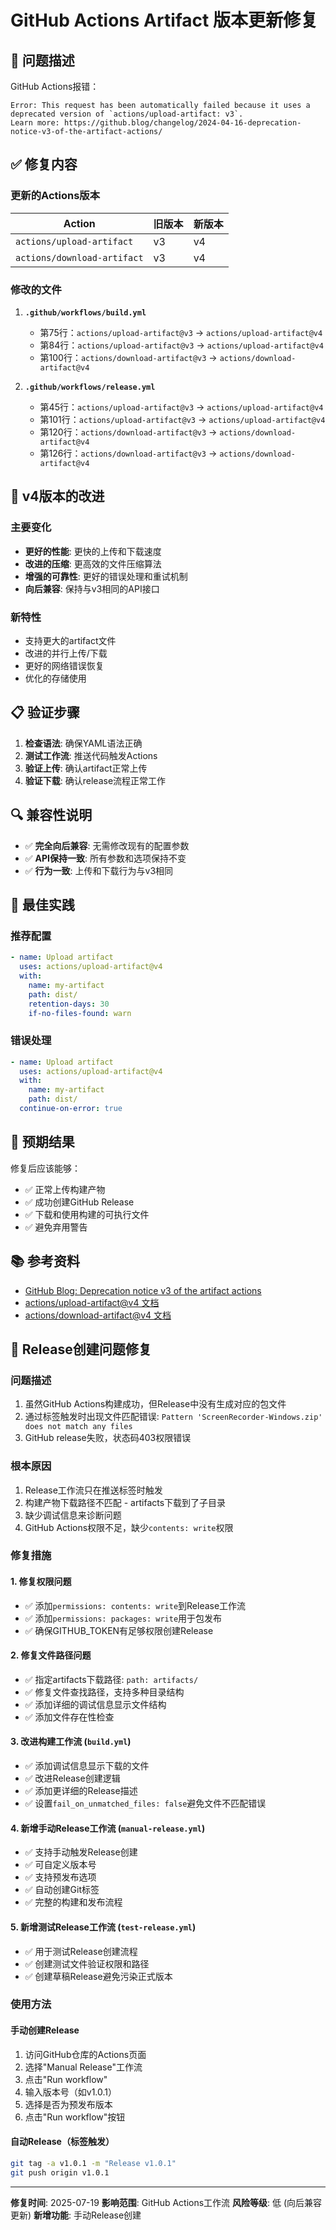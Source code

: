 # GitHub Actions Artifact 版本更新修复

## 🔧 问题描述

GitHub Actions报错：
```
Error: This request has been automatically failed because it uses a deprecated version of `actions/upload-artifact: v3`. 
Learn more: https://github.blog/changelog/2024-04-16-deprecation-notice-v3-of-the-artifact-actions/
```

## ✅ 修复内容

### 更新的Actions版本

| Action | 旧版本 | 新版本 |
|--------|--------|--------|
| `actions/upload-artifact` | v3 | v4 |
| `actions/download-artifact` | v3 | v4 |

### 修改的文件

1. **`.github/workflows/build.yml`**
   - 第75行：`actions/upload-artifact@v3` → `actions/upload-artifact@v4`
   - 第84行：`actions/upload-artifact@v3` → `actions/upload-artifact@v4`
   - 第100行：`actions/download-artifact@v3` → `actions/download-artifact@v4`

2. **`.github/workflows/release.yml`**
   - 第45行：`actions/upload-artifact@v3` → `actions/upload-artifact@v4`
   - 第101行：`actions/upload-artifact@v3` → `actions/upload-artifact@v4`
   - 第120行：`actions/download-artifact@v3` → `actions/download-artifact@v4`
   - 第126行：`actions/download-artifact@v3` → `actions/download-artifact@v4`

## 🚀 v4版本的改进

### 主要变化
- **更好的性能**: 更快的上传和下载速度
- **改进的压缩**: 更高效的文件压缩算法
- **增强的可靠性**: 更好的错误处理和重试机制
- **向后兼容**: 保持与v3相同的API接口

### 新特性
- 支持更大的artifact文件
- 改进的并行上传/下载
- 更好的网络错误恢复
- 优化的存储使用

## 📋 验证步骤

1. **检查语法**: 确保YAML语法正确
2. **测试工作流**: 推送代码触发Actions
3. **验证上传**: 确认artifact正常上传
4. **验证下载**: 确认release流程正常工作

## 🔍 兼容性说明

- ✅ **完全向后兼容**: 无需修改现有的配置参数
- ✅ **API保持一致**: 所有参数和选项保持不变
- ✅ **行为一致**: 上传和下载行为与v3相同

## 📝 最佳实践

### 推荐配置
```yaml
- name: Upload artifact
  uses: actions/upload-artifact@v4
  with:
    name: my-artifact
    path: dist/
    retention-days: 30
    if-no-files-found: warn
```

### 错误处理
```yaml
- name: Upload artifact
  uses: actions/upload-artifact@v4
  with:
    name: my-artifact
    path: dist/
  continue-on-error: true
```

## 🎯 预期结果

修复后应该能够：
- ✅ 正常上传构建产物
- ✅ 成功创建GitHub Release
- ✅ 下载和使用构建的可执行文件
- ✅ 避免弃用警告

## 📚 参考资料

- [GitHub Blog: Deprecation notice v3 of the artifact actions](https://github.blog/changelog/2024-04-16-deprecation-notice-v3-of-the-artifact-actions/)
- [actions/upload-artifact@v4 文档](https://github.com/actions/upload-artifact)
- [actions/download-artifact@v4 文档](https://github.com/actions/download-artifact)

## 🔄 Release创建问题修复

### 问题描述
1. 虽然GitHub Actions构建成功，但Release中没有生成对应的包文件
2. 通过标签触发时出现文件匹配错误: `Pattern 'ScreenRecorder-Windows.zip' does not match any files`
3. GitHub release失败，状态码403权限错误

### 根本原因
1. Release工作流只在推送标签时触发
2. 构建产物下载路径不匹配 - artifacts下载到了子目录
3. 缺少调试信息来诊断问题
4. GitHub Actions权限不足，缺少`contents: write`权限

### 修复措施

#### 1. 修复权限问题
- ✅ 添加`permissions: contents: write`到Release工作流
- ✅ 添加`permissions: packages: write`用于包发布
- ✅ 确保GITHUB_TOKEN有足够权限创建Release

#### 2. 修复文件路径问题
- ✅ 指定artifacts下载路径: `path: artifacts/`
- ✅ 修复文件查找路径，支持多种目录结构
- ✅ 添加详细的调试信息显示文件结构
- ✅ 添加文件存在性检查

#### 3. 改进构建工作流 (`build.yml`)
- ✅ 添加调试信息显示下载的文件
- ✅ 改进Release创建逻辑
- ✅ 添加更详细的Release描述
- ✅ 设置`fail_on_unmatched_files: false`避免文件不匹配错误

#### 4. 新增手动Release工作流 (`manual-release.yml`)
- ✅ 支持手动触发Release创建
- ✅ 可自定义版本号
- ✅ 支持预发布选项
- ✅ 自动创建Git标签
- ✅ 完整的构建和发布流程

#### 5. 新增测试Release工作流 (`test-release.yml`)
- ✅ 用于测试Release创建流程
- ✅ 创建测试文件验证权限和路径
- ✅ 创建草稿Release避免污染正式版本

### 使用方法

#### 手动创建Release
1. 访问GitHub仓库的Actions页面
2. 选择"Manual Release"工作流
3. 点击"Run workflow"
4. 输入版本号（如v1.0.1）
5. 选择是否为预发布版本
6. 点击"Run workflow"按钮

#### 自动Release（标签触发）
```bash
git tag -a v1.0.1 -m "Release v1.0.1"
git push origin v1.0.1
```

---

**修复时间**: 2025-07-19
**影响范围**: GitHub Actions工作流
**风险等级**: 低 (向后兼容更新)
**新增功能**: 手动Release创建
